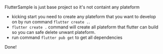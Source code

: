 
FlutterSample is just base project so it's not containt any plateform

- kicking start you need to create any plateform that you want to develop on by run command `flutter create .`.
- `flutter create .` command will create all plateform that flutter can build so you can safe delete unwant plateform.
- run command `flutter pub get` to get all dependencies

Done!